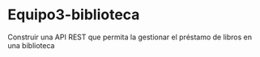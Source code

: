 # Equipo3-biblioteca
Construir una API REST que permita la gestionar el préstamo de libros en una biblioteca
